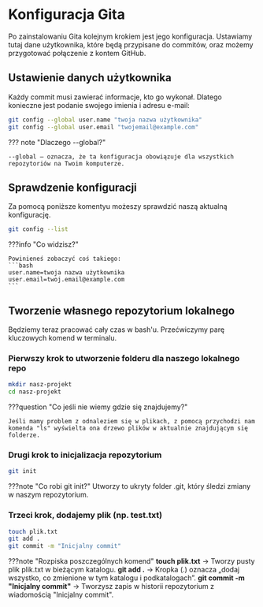 # Konfiguracja Gita

Po zainstalowaniu Gita kolejnym krokiem jest jego konfiguracja. Ustawiamy tutaj dane użytkownika, które będą przypisane do commitów, oraz możemy przygotować połączenie z kontem GitHub.

## Ustawienie danych użytkownika

Każdy commit musi zawierać informacje, kto go wykonał. Dlatego konieczne jest podanie swojego imienia i adresu e-mail:

```bash
git config --global user.name "twoja nazwa użytkownika"
git config --global user.email "twojemail@example.com"
```

??? note "Dlaczego --global?"

    --global — oznacza, że ta konfiguracja obowiązuje dla wszystkich repozytoriów na Twoim komputerze.

## Sprawdzenie konfiguracji

Za pomocą poniższe komentyu możeszy sprawdzić naszą aktualną konfigurację.

```bash
git config --list
```
???info "Co widzisz?"

    Powinieneś zobaczyć coś takiego:
    ```bash
    user.name=twoja nazwa użytkownika
    user.email=twoj.email@example.com
    ```
## Tworzenie własnego repozytorium lokalnego

Będziemy teraz pracować cały czas w bash'u. Przećwiczymy parę kluczowych komend w terminalu.

### Pierwszy krok to utworzenie folderu dla naszego **lokalnego repo**

```bash
mkdir nasz-projekt
cd nasz-projekt
```

???question "Co jeśli nie wiemy gdzie się znajdujemy?"
    
    Jeśli mamy problem z odnaleziem się w plikach, z pomocą przychodzi nam komenda "ls" wyświelta ona drzewo plików w aktualnie znajdującym się folderze.

### Drugi krok to inicjalizacja repozytorium

```bash
git init
```

???note "Co robi git init?"
    Utworzy to ukryty folder .git, który śledzi zmiany w naszym repozytorium.

### Trzeci krok, dodajemy plik (np. test.txt)

```bash
touch plik.txt
git add .
git commit -m "Inicjalny commit"
```

???note "Rozpiska poszczególnych komend"
    **touch plik.txt** -> Tworzy pusty plik plik.txt w bieżącym katalogu.
    **git add .** -> Kropka (.) oznacza „dodaj wszystko, co zmienione w tym katalogu i podkatalogach”.
    **git commit -m "Inicjalny commit"** -> Tworzysz zapis w historii repozytorium z wiadomością "Inicjalny commit".

